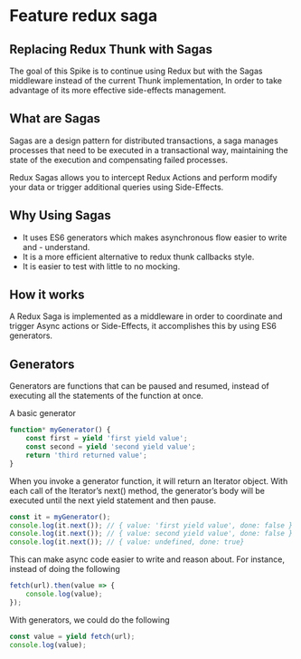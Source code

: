 # Feature redux saga

## Replacing Redux Thunk with Sagas

The goal of this Spike is to continue using Redux but with the Sagas middleware instead of the current Thunk implementation, In order to take advantage of its more effective side-effects management.

## What are Sagas

Sagas are a design pattern for distributed transactions, a saga manages processes that need to be executed in a transactional way, maintaining the state of the execution and compensating failed processes.

Redux Sagas allows you to intercept Redux Actions and perform modify your data or trigger additional queries using Side-Effects.

## Why Using Sagas

- It uses ES6 generators which makes asynchronous flow easier to write and - understand.
- It is a more efficient alternative to redux thunk callbacks style.
- It is easier to test with little to no mocking.

## How it works

A Redux Saga is implemented as a middleware in order to coordinate and trigger Async actions or Side-Effects, it accomplishes this by using ES6 generators.

## Generators

Generators are functions that can be paused and resumed, instead of executing all the statements of the function at once.

A basic generator
```javascript
function* myGenerator() {
    const first = yield 'first yield value';
    const second = yield 'second yield value';
    return 'third returned value';
}
```


When you invoke a generator function, it will return an Iterator object. With each call of the Iterator’s next() method, the generator’s body will be executed until the next yield statement and then pause.

```javascript
const it = myGenerator();
console.log(it.next()); // { value: 'first yield value', done: false }
console.log(it.next()); // { value: second yield value', done: false }
console.log(it.next()); // { value: undefined, done: true}
```

This can make async code easier to write and reason about. For instance, instead of doing the following

```javascript
fetch(url).then(value => {
    console.log(value);
});
```

With generators, we could do the following

```javascript
const value = yield fetch(url);
console.log(value);
```
